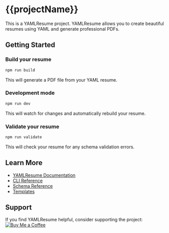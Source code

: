 # {{projectName}}

This is a YAMLResume project. YAMLResume allows you to create beautiful resumes using YAML and generate professional PDFs.

## Getting Started

### Build your resume
```bash
npm run build
```

This will generate a PDF file from your YAML resume.

### Development mode
```bash
npm run dev
```

This will watch for changes and automatically rebuild your resume.

### Validate your resume
```bash
npm run validate
```

This will check your resume for any schema validation errors.

## Learn More

- [YAMLResume Documentation](https://yamlresume.dev/docs/)
- [CLI Reference](https://yamlresume.dev/docs/cli/)
- [Schema Reference](https://yamlresume.dev/docs/compiler/schema)
- [Templates](https://yamlresume.dev/docs/layout/templates)

## Support

If you find YAMLResume helpful, consider supporting the project:
[![Buy Me a Coffee](https://img.shields.io/badge/Buy%20Me%20a%20Coffee-FFDD00?style=for-the-badge&logo=buy-me-a-coffee&logoColor=black)](https://buymeacoffee.com/xiaohanyu)